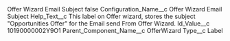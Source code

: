 <?xml version="1.0" encoding="UTF-8"?>
<CustomMetadata xmlns="http://soap.sforce.com/2006/04/metadata" xmlns:xsi="http://www.w3.org/2001/XMLSchema-instance" xmlns:xsd="http://www.w3.org/2001/XMLSchema">
    <label>Offer Wizard Email Subject</label>
    <protected>false</protected>
    <values>
        <field>Configuration_Name__c</field>
        <value xsi:type="xsd:string">Offer Wizard Email Subject</value>
    </values>
    <values>
        <field>Help_Text__c</field>
        <value xsi:type="xsd:string">This label on Offer wizard, stores the subject &quot;Opportunities Offer&quot; for the Email send From Offer Wizard.</value>
    </values>
    <values>
        <field>Id_Value__c</field>
        <value xsi:type="xsd:string">10190000002Y9O1</value>
    </values>
    <values>
        <field>Parent_Component_Name__c</field>
        <value xsi:type="xsd:string">OfferWizard</value>
    </values>
    <values>
        <field>Type__c</field>
        <value xsi:type="xsd:string">Label</value>
    </values>
</CustomMetadata>
